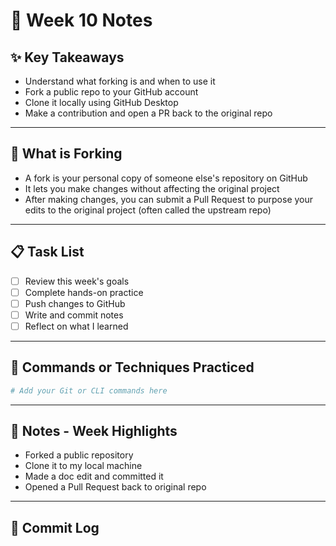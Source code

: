 # 📘 Week 10 Notes

## ✨ Key Takeaways

- Understand what forking is and when to use it
- Fork a public repo to your GitHub account
- Clone it locally using GitHub Desktop
- Make a contribution and open a PR back to the original repo

---

## 🧠 What is Forking

- A fork is your personal copy of someone else's repository on GitHub
- It lets you make changes without affecting the original project
- After making changes, you can submit a Pull Request to purpose your edits to the original project (often called the upstream repo)

---

## 📋 Task List

- [ ] Review this week's goals
- [ ] Complete hands-on practice
- [ ] Push changes to GitHub
- [ ] Write and commit notes
- [ ] Reflect on what I learned

---

## 🧪 Commands or Techniques Practiced

```bash
# Add your Git or CLI commands here
```

---

## 📝 Notes - Week Highlights

- Forked a public repository
- Clone it to my local machine
- Made a doc edit and committed it
- Opened a Pull Request back to original repo

---

## 🔁 Commit Log
